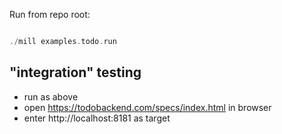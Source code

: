 
Run from repo root:

```scala

./mill examples.todo.run

```


## "integration" testing

- run as above
- open https://todobackend.com/specs/index.html in browser
- enter http://localhost:8181 as target


